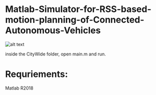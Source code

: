 # Matlab-Simulator-for-RSS-based-motion-planning-of-Connected-Autonomous-Vehicles
![alt text](https://github.com/mkhayatian/Matlab-Simulator-for-RSS-based-motion-planning-of-Connected-Autonomous-Vehicles/blob/master/rss_paper.jpg)

inside the CityWide folder, open main.m and run.

# Requriements:

Matlab R2018
